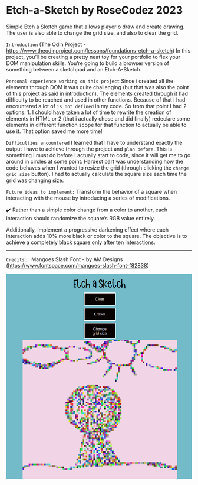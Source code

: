 # Etch-a-Sketch by RoseCodez 2023

Simple Etch a Sketch game that allows player o draw and create drawing. The user is also able to change the grid size, and also to clear the grid.


`Introduction`
(The Odin Project - https://www.theodinproject.com/lessons/foundations-etch-a-sketch)
In this project, you’ll be creating a pretty neat toy for your portfolio to flex your DOM manipulation skills. You’re going to build a browser version of something between a sketchpad and an Etch-A-Sketch.

`Personal experience working on this project`
Since i created all the elements through DOM it was quite challenging (but that was also the point of this project as said in introduction). The elements created through it had difficulty to be reached and used in other functions. Because of that i had encountered a lot of `is not defined` in my code. So from that point I had 2 options: 1. I chould have taken a lot of time to rewrite the creation of elements in HTML or 2 (that i actually chose and did finally) redeclare some elements in different function scope for that function to actually be able to use it. That option saved me more time!

`Difficulties encountered`
I learned that I have to understand exactly the output I have to achieve through the project and `plan before`. This is something I must do before I actually start to code, since it will get me to go around in circles at some point.
Hardest part was understanding how the code behaves when I wanted to resize the grid (through clicking the `change grid size` button). I had to actually calculate the square size each time the grid was changing size.

`Future ideas to implement:`
Transform the behavior of a square when interacting with the mouse by introducing a series of modifications.


✔️ Rather than a simple color change from a color to another, each interaction should randomize the square’s RGB value entirely.

Additionally, implement a progressive darkening effect where each interaction adds 10% more black or color to the square. The objective is to achieve a completely black square only after ten interactions.


---
`Credits: `
Mangoes Slash Font - by AM Designs (https://www.fontspace.com/mangoes-slash-font-f82838)

![Alt text](Etch-A-Sketch.png)